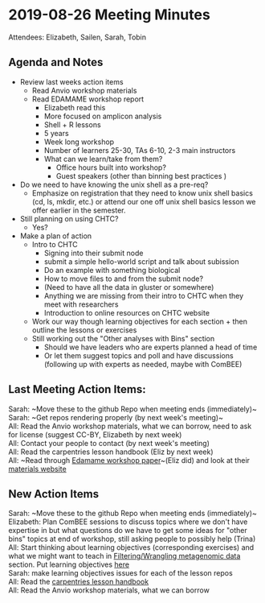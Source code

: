 # 2019-08-26 Meeting Minutes

Attendees: Elizabeth, Sailen, Sarah, Tobin

## Agenda and Notes

- Review last weeks action items
    + Read Anvio workshop materials
    + Read EDAMAME workshop report
        - Elizabeth read this
        - More focused on amplicon analysis
        - Shell + R lessons
        - 5 years
        - Week long workshop
        - Number of learners 25-30, TAs 6-10, 2-3 main instructors
        - What can we learn/take from them?
            + Office hours built into workshop?
            + Guest speakers (other than binning best practices )
- Do we need to have knowing the unix shell as a pre-req?
    + Emphasize on registration that they need to know unix shell basics (cd, ls, mkdir, etc.) or attend our one off unix shell basics lesson we offer earlier in the semester.
- Still planning on using CHTC?
    + Yes?
- Make a plan of action
    + Intro to CHTC
        - Signing into their submit node
        - submit a simple hello-world script and talk about subission
        - Do an example with something biological
        - How to move files to and from the submit node?
        - (Need to have all the data in gluster or somewhere)
        - Anything we are missing from their intro to CHTC when they meet with researchers
        - Introduction to online resources on CHTC website
    + Work our way though learning objectives for each section + then outline the lessons or exercises
    + Still working out the "Other analyses with Bins" section
        - Should we have leaders who are experts planned a head of time
        - Or let them suggest topics and poll and have discussions (following up with experts as needed, maybe with ComBEE)


## Last Meeting Action Items:
Sarah: ~Move these to the github Repo when meeting ends (immediately)~  
Sarah: ~Get repos rendering properly (by next week's meeting)~  
All: Read the Anvio workshop materials, what we can borrow, need to ask for license (suggest CC-BY, Elizabeth by next week)  
All: Contact your people to contact (by next week's meeting)  
All: Read the carpentries lesson handbook (Eliz by next week)  
All: ~Read through [Edamame workshop paper](https://www.biorxiv.org/content/10.1101/631267v1)~(Eliz did)  and look at their [materials website](http://www.edamamecourse.org/materials/)  


## New Action Items
Sarah: ~Move these to the github Repo when meeting ends (immediately)~  
Elizabeth: Plan ComBEE sessions to discuss topics where we don't have expertise in but what questions do we have to get some ideas for "other bins" topics at end of workshop, still asking people to possibly help (Trina)  
All: Start thinking about learning objectives (corresponding exercises) and what we might want to teach in [Filtering/Wrangling metagenomic data](https://github.com/uw-madison-microbiome-hub/metaG-wrangling) section.  Put learning objectives [here](https://github.com/uw-madison-microbiome-hub/metaG-wrangling/issues/1)  
Sarah: make learning objectives issues for each of the lesson repos  
All: Read the [carpentries lesson handbook](https://carpentries.github.io/curriculum-development/index.html)  
All: Read the Anvio workshop materials, what we can borrow  


